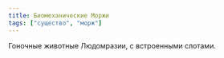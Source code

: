 ```yaml
---
title: Биомеханические Моржи
tags: ["существо", "морж"]
---
```


Гоночные животные Людомразии, с встроенными слотами.